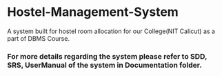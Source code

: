# Hostel-Management-System
A system built for hostel room allocation for our College(NIT Calicut) as a part of DBMS Course.

### For more details regarding the system please refer to SDD, SRS, UserManual of the system in Documentation folder.
